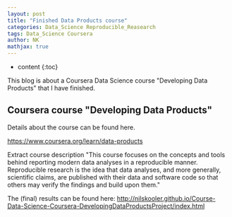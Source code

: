 ```yaml
---
layout: post
title: "Finished Data Products course"
categories: Data_Science Reproducible_Reasearch
tags: Data_Science Coursera
author: NK
mathjax: true
---
```


* content
{:toc}

This blog is about a Coursera Data Science course "Developing Data Products" that I have finished. 

## Coursera course "Developing Data Products"

Details about the course can be found here. 

<https://www.coursera.org/learn/data-products>

Extract course description
"This course focuses on the concepts and tools behind reporting modern data analyses in a reproducible manner. Reproducible research is the idea that data analyses, and more generally, scientific claims, are published with their data and software code so that others may verify the findings and build upon them."


The (final) results can be found here:
<http://nilskooler.github.io/Course-Data-Science-Coursera-DevelopingDataProductsProject/index.html>